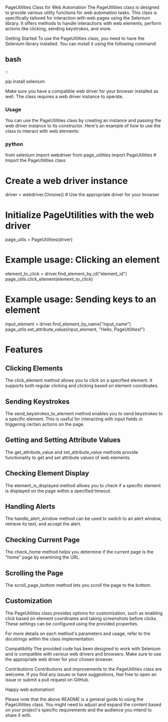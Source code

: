 PageUtilities Class for Web Automation
The PageUtilities class is designed to provide various utility functions for web automation tasks. This class is specifically tailored for interaction with web pages using the Selenium library. It offers methods to handle interactions with web elements, perform actions like clicking, sending keystrokes, and more.

Getting Started
To use the PageUtilities class, you need to have the Selenium library installed. You can install it using the following command:

## bash

::

  pip install selenium


Make sure you have a compatible web driver for your browser installed as well. The class requires a web driver instance to operate.

### Usage
You can use the PageUtilities class by creating an instance and passing the web driver instance to its constructor. Here's an example of how to use the class to interact with web elements:

### python

from selenium import webdriver
from page_utilities import PageUtilities  # Import the PageUtilities class

# Create a web driver instance
driver = webdriver.Chrome()  # Use the appropriate driver for your browser

# Initialize PageUtilities with the web driver
page_utils = PageUtilities(driver)

# Example usage: Clicking an element
element_to_click = driver.find_element_by_id("element_id")
page_utils.click_element(element_to_click)

# Example usage: Sending keys to an element
input_element = driver.find_element_by_name("input_name")
page_utils.set_attribute_value(input_element, "Hello, PageUtilities!")

# Features
## Clicking Elements
The click_element method allows you to click on a specified element. It supports both regular clicking and clicking based on element coordinates.

## Sending Keystrokes
The send_keystrokes_to_element method enables you to send keystrokes to a specific element. This is useful for interacting with input fields or triggering certain actions on the page.

## Getting and Setting Attribute Values
The get_attribute_value and set_attribute_value methods provide functionality to get and set attribute values of web elements.

## Checking Element Display
The element_is_displayed method allows you to check if a specific element is displayed on the page within a specified timeout.

## Handling Alerts
The handle_alert_window method can be used to switch to an alert window, retrieve its text, and accept the alert.

## Checking Current Page
The check_home method helps you determine if the current page is the "home" page by examining the URL.

## Scrolling the Page
The scroll_page_bottom method lets you scroll the page to the bottom.

## Customization
The PageUtilities class provides options for customization, such as enabling click based on element coordinates and taking screenshots before clicks. These settings can be configured using the provided properties.

For more details on each method's parameters and usage, refer to the docstrings within the class implementation.

Compatibility
The provided code has been designed to work with Selenium and is compatible with various web drivers and browsers. Make sure to use the appropriate web driver for your chosen browser.

Contributions
Contributions and improvements to the PageUtilities class are welcome. If you find any issues or have suggestions, feel free to open an issue or submit a pull request on GitHub.

Happy web automation!

Please note that the above README is a general guide to using the PageUtilities class. You might need to adjust and expand the content based on your project's specific requirements and the audience you intend to share it with.
